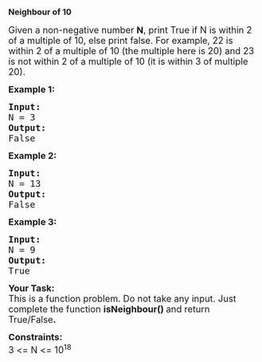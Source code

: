 <div class="undefined disable-select"><div class="problems_header_content__o_4YA"><div class="problems_header_content__title__L2cB2 g-mb-0"><h3 class="g-m-0">Neighbour of 10</h3></div><div><div class="problems_problem_content__Xm_eO"><p><span style="font-size:18px">Given a non-negative number <strong>N</strong>, print True if N&nbsp;is within 2 of a multiple of 10, else print false. For example, 22 is within 2 of a multiple of 10 (the multiple here is 20) and 23 is not within 2 of a multiple of 10 (it is within 3 of multiple 20).</span></p>

<p><span style="font-size:18px"><strong>Example 1:</strong></span></p>

<pre><span style="font-size:18px"><strong>Input:</strong>
N = 3
<strong>Output:</strong>
False</span></pre>

<p><span style="font-size:18px"><strong>Example 2:</strong></span></p>

<pre><span style="font-size:18px"><strong>Input:</strong>
N = 13
<strong>Output:</strong>
False</span></pre>

<p><span style="font-size:18px"><strong>Example 3:</strong></span></p>

<pre><span style="font-size:18px"><strong>Input:</strong>
N = 9
<strong>Output:</strong>
True</span></pre>

<p><span style="font-size:18px"><strong>Your Task:</strong><br>
This is a function problem. Do not take any input. Just complete the function <strong>isNeighbour() </strong>and return True/False<strong>.</strong></span></p>

<p><span style="font-size:18px"><strong>Constraints:</strong><br>
3 &lt;= N&nbsp;&lt;= 10<sup>18</sup></span></p>
</div></div>